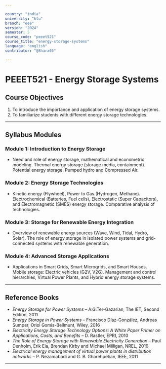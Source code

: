 ```yaml
---

country: "india"
university: "ktu"
branch: "eee"
version: "2024"
semester: 5
course_code: "peeet521"
course_title: "energy-storage-systems"
language: "english"
contributor: "@Sharx05"

---
```


# PEEET521 - Energy Storage Systems

## Course Objectives

1.  To introduce the importance and application of energy storage systems.
2.  To familiarize students with different energy storage technologies.

---

## Syllabus Modules

### Module 1: Introduction to Energy Storage

-   Need and role of energy storage, mathematical and econometric modeling. Thermal energy storage (storage media, containment). Potential energy storage: Pumped hydro and Compressed Air.

### Module 2: Energy Storage Technologies

-   Kinetic energy (Flywheel), Power to Gas (Hydrogen, Methane). Electrochemical (Batteries, Fuel cells), Electrostatic (Super Capacitors), and Electromagnetic (SMES) energy storage. Comparative analysis of technologies.

### Module 3: Storage for Renewable Energy Integration

-   Overview of renewable energy sources (Wave, Wind, Tidal, Hydro, Solar). The role of energy storage in isolated power systems and grid-connected systems with renewable generation.

### Module 4: Advanced Storage Applications

-   Applications in Smart Grids, Smart Microgrids, and Smart Houses. Mobile storage: Electric vehicles (G2V, V2G). Management and control hierarchies, Virtual Power Plants, and Hybrid energy storage systems.

---

## Reference Books

-   *Energy Storage for Power Systems* – A.G.Ter-Gazarian, The IET, Second Edition, 2011
-   *Energy Storage in Power Systems* – Francisco Díaz-González, Andreas Sumper, Oriol Gomis-Bellmunt, Wiley, 2016
-   *Electricity Energy Storage Technology Options: A White Paper Primer on Applications, Costs, and Benefits* – D. Rastler, EPRI, 2010
-   *The Role of Energy Storage with Renewable Electricity Generation* – Paul Denholm, Erik Ela, Brendan Kirby and Michael Milligan, NREL, 2010
-   *Electrical energy management of virtual power plants in distribution networks* – P. Nezamabadi and G. B. Gharehpetian, IEEE, 2011

---
